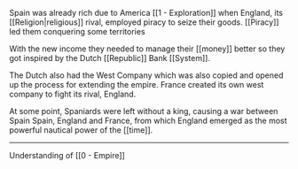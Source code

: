 Spain was already rich due to America [[1 - Exploration]] when England, its [[Religion|religious]] rival, employed piracy to seize their goods. [[Piracy]] led them conquering some territories

With the new income they needed to manage their [[money]] better so they got inspired by the Dutch [[Republic]] Bank [[System]].

The Dutch also had the West Company which was also copied and opened up the process for extending the empire. France created its own west company to fight its rival, England.

At some point, Spaniards were left without a king, causing a war between Spain Spain, England and France, from which England emerged as the most powerful nautical power of the [[time]].

---

Understanding of [[0 - Empire]]
